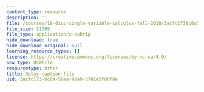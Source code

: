 ```yaml
---
content_type: resource
description: ''
file: /courses/18-01sc-single-variable-calculus-fall-2010/3acfc1738c8a56ea98a95701e5f06f8e_PNTnmH6jsRI.vtt
file_size: 51309
file_type: application/x-subrip
hide_download: true
hide_download_original: null
learning_resource_types: []
license: https://creativecommons.org/licenses/by-nc-sa/4.0/
ocw_type: OCWFile
resourcetype: Other
title: 3play caption file
uid: 3acfc173-8c8a-56ea-98a9-5701e5f06f8e
---
```

